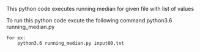 This python code executes running median for given file with list of values

To run this python code excute the following command
    python3.6 running_median.py <fileName>
    
    for ex: 
        python3.6 running_median.py input00.txt